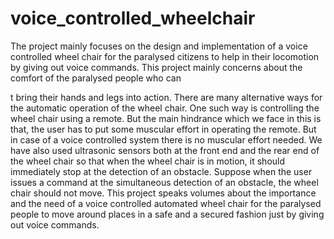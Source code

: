 # voice_controlled_wheelchair
The project mainly focuses on the design and implementation of a voice
controlled wheel chair for the paralysed citizens to help in their locomotion by giving
out voice commands. This project mainly concerns about the comfort of the paralysed
people who can

t bring their hands and legs into action.
There are many alternative ways for the automatic operation of the wheel
chair. One such way is controlling the wheel chair using a remote. But the main
hindrance which we face in this is that, the user has to put some muscular effort in
operating the remote. But in case of a voice controlled system there is no muscular
effort needed.
We have also used ultrasonic sensors both at the front end and the rear end of
the wheel chair so that when the wheel chair is in motion, it should immediately stop
at the detection of an obstacle. Suppose when the user issues a command at the
simultaneous detection of an obstacle, the wheel chair should not move.
This project speaks volumes about the importance and the need of a voice
controlled automated wheel chair for the paralysed people to move around places in a
safe and a secured fashion just by giving out voice commands.
